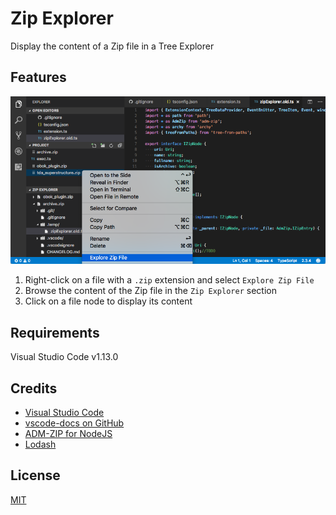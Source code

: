 # Zip Explorer

Display the content of a Zip file in a Tree Explorer

## Features

![screenshot](images/screenshot.png)

1. Right-click on a file with a `.zip` extension and select `Explore Zip File`
2. Browse the content of the Zip file in the `Zip Explorer` section
3. Click on a file node to display its content

## Requirements

Visual Studio Code v1.13.0

## Credits

* [Visual Studio Code](https://code.visualstudio.com/)
* [vscode-docs on GitHub](https://github.com/Microsoft/vscode-docs)
* [ADM-ZIP for NodeJS](https://github.com/cthackers/adm-zip)
* [Lodash](https://github.com/lodash/lodash)

## License

[MIT](LICENSE.md)
